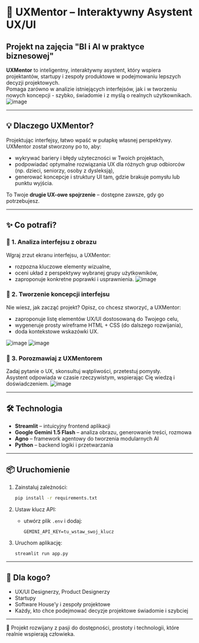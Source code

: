 # 🧠 UXMentor – Interaktywny Asystent UX/UI
## Projekt na zajęcia "BI i AI w praktyce biznesowej"

**UXMentor** to inteligentny, interaktywny asystent, który wspiera projektantów, startupy i zespoły produktowe w podejmowaniu lepszych decyzji projektowych.  
Pomaga zarówno w analizie istniejących interfejsów, jak i w tworzeniu nowych koncepcji - szybko, świadomie i z myślą o realnych użytkownikach.
![image](https://github.com/user-attachments/assets/7200f18d-4ae6-4036-b60e-2b35f98f8845)

---

## 💡 Dlaczego UXMentor?

Projektując interfejsy, łatwo wpaść w pułapkę własnej perspektywy.  
UXMentor został stworzony po to, aby:
- wykrywać bariery i błędy użyteczności w Twoich projektach,
- podpowiadać optymalne rozwiązania UX dla różnych grup odbiorców (np. dzieci, seniorzy, osoby z dysleksją),
- generować koncepcje i struktury UI tam, gdzie brakuje pomysłu lub punktu wyjścia.

To Twoje **drugie UX-owe spojrzenie** – dostępne zawsze, gdy go potrzebujesz.

---

## ✨ Co potrafi?

### 🧪 1. Analiza interfejsu z obrazu
Wgraj zrzut ekranu interfejsu, a UXMentor:
- rozpozna kluczowe elementy wizualne,
- oceni układ z perspektywy wybranej grupy użytkowników,
- zaproponuje konkretne poprawki i usprawnienia.
![image](https://github.com/user-attachments/assets/86091a69-3512-4e3f-a47b-0454310842d1)



### 📐 2. Tworzenie koncepcji interfejsu
Nie wiesz, jak zacząć projekt? Opisz, co chcesz stworzyć, a UXMentor:
- zaproponuje listę elementów UX/UI dostosowaną do Twojego celu,
- wygeneruje prosty wireframe HTML + CSS (do dalszego rozwijania),
- doda kontekstowe wskazówki UX.

![image](https://github.com/user-attachments/assets/47977810-2550-408d-ba61-093354f6d66f)
![image](https://github.com/user-attachments/assets/02951760-37f1-40a1-9e37-3eacfb16ad8b)



### 💬 3. Porozmawiaj z UXMentorem
Zadaj pytanie o UX, skonsultuj wątpliwości, przetestuj pomysły.  
Asystent odpowiada w czasie rzeczywistym, wspierając Cię wiedzą i doświadczeniem.
![image](https://github.com/user-attachments/assets/16620ed1-462c-469b-84c4-f859bc6fefb8)

---

## 🛠 Technologia

- **Streamlit** – intuicyjny frontend aplikacji
- **Google Gemini 1.5 Flash** – analiza obrazu, generowanie treści, rozmowa
- **Agno** – framework agentowy do tworzenia modularnych AI
- **Python** – backend logiki i przetwarzania

---

## 📦 Uruchomienie

1. Zainstaluj zależności:
    ```bash
    pip install -r requirements.txt
    ```

2. Ustaw klucz API:
    - utwórz plik `.env` i dodaj:
      ```
      GEMINI_API_KEY=tu_wstaw_swoj_klucz
      ```

3. Uruchom aplikację:
    ```bash
    streamlit run app.py
    ```

---

## 🎯 Dla kogo?

- UX/UI Designerzy, Product Designerzy
- Startupy 
- Software House’y i zespoły projektowe  
- Każdy, kto chce podejmować decyzje projektowe świadomie i szybciej

---

🚀 Projekt rozwijany z pasji do dostępności, prostoty i technologii, które realnie wspierają człowieka.
